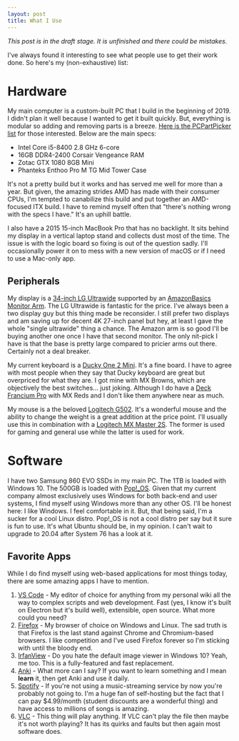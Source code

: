 ```yaml
---
layout: post
title: What I Use
---
```

*This post is in the draft stage. It is unfinished and there could be mistakes.*

I've always found it interesting to see what people use to get their work done. So here's my (non-exhaustive) list:

# Hardware
My main computer is a custom-built PC that I build in the beginning of 2019. I didn't plan it well because I wanted to get it built quickly. But, everything is modular so adding and removing parts is a breeze. [Here is the PCPartPicker list](https://pcpartpicker.com/list/TtwvYH) for those interested. Below are the main specs:

- Intel Core i5-8400 2.8 GHz 6-core
- 16GB DDR4-2400 Corsair Vengeance RAM
- Zotac GTX 1080 8GB Mini
- Phanteks Enthoo Pro M TG Mid Tower Case

It's not a pretty build but it works and has served me well for more than a year. But given, the amazing strides AMD has made with their consumer CPUs, I'm tempted to canabilize this build and put together an AMD-focused ITX build. I have to remind myself often that "there's nothing wrong with the specs I have." It's an uphill battle.

I also have a 2015 15-inch MacBook Pro that has no backlight. It sits behind my display in a vertical laptop stand and collects dust most of the time. The issue is with the logic board so fixing is out of the question sadly. I'll occasionally power it on to mess with a new version of macOS or if I need to use a Mac-only app.

## Peripherals
My display is a [34-inch LG Ultrawide](https://www.lg.com/us/monitors/lg-34WK650-W-ultrawide-monitor) supported by an [AmazonBasics Monitor Arm](https://www.amazon.com/gp/product/B00MIBN16O/). The LG Ultrawide is fantastic for the price. I've always been a two display guy but this thing made be reconsider. I still prefer two displays and am saving up for decent 4K 27-inch panel but hey, at least I gave the whole "single ultrawide" thing a chance. The Amazon arm is so good I'll be buying another one once I have that second monitor. The only nit-pick I have is that the base is pretty large compared to pricier arms out there. Certainly not a deal breaker.

My current keyboard is a [Ducky One 2 Mini](https://mechanicalkeyboards.com/shop/index.php?l=product_detail&p=4322). It's a fine board. I have to agree with most people when they say that Ducky keyboard are great but overpriced for what they are. I got mine with MX Browns, which are objectively the best switches... just joking. Although I do have a [Deck Francium Pro](https://mechanicalkeyboards.com/shop/index.php?l=product_detail&p=3701) with MX Reds and I don't like them anywhere near as much.

My mouse is a the beloved [Logitech G502](https://www.amazon.com/gp/product/B019OB663A/). It's a wonderful mouse and the ability to change the weight is a great addition at the price point. I'll usually use this in combination with a [Logitech MX Master 2S](https://www.amazon.com/gp/product/B071YZJ1G1/). The former is used for gaming and general use while the latter is used for work.

# Software
I have two Samsung 860 EVO SSDs in my main PC. The 1TB is loaded with Windows 10. The 500GB is loaded with [Pop!_OS](https://system76.com/pop). Given that my current company almost exclusively uses Windows for both back-end and user systems, I find myself using Windows more than any other OS. I'll be honest here: I like Windows. I feel comfortable in it. But, that being said, I'm a sucker for a cool Linux distro. Pop!_OS is not a cool distro per say but it sure is fun to use. It's what Ubuntu should be, in my opinion. I can't wait to upgrade to 20.04 after System 76 has a look at it.

## Favorite Apps
While I do find myself using web-based applications for most things today, there are some amazing apps I have to mention.
1. [VS Code](https://code.visualstudio.com/) - My editor of choice for anything from my personal wiki all the way to complex scripts and web development. Fast (yes, I know it's built on Electron but it's build well), extensible, open source. What more could you need?
2. [Firefox](https://www.mozilla.org/en-US/firefox/new/) - My browser of choice on Windows and Linux. The sad truth is that Firefox is the last stand against Chrome and Chromium-based browsers. I like competition and I've used Firefox forever so I'm sticking with until the bloody end.
3. [IrfanView](https://www.irfanview.com/) - Do you hate the default image viewer in Windows 10? Yeah, me too. This is a fully-featured and fast replacement.
4. [Anki](https://apps.ankiweb.net/) - What more can I say? If you want to learn something and I mean **learn** it, then get Anki and use it daily.
5. [Spotify](https://www.spotify.com/us/) - If you're not using a music-streaming service by now you're probably not going to. I'm a huge fan of self-hosting but the fact that I can pay $4.99/month (student discounts are a wonderful thing) and have access to millions of songs is amazing.
6. [VLC](https://www.videolan.org/vlc/index.html) - This thing will play anything. If VLC can't play the file then maybe it's not worth playing? It has its quirks and faults but then again most software does.


